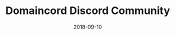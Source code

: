 ---
type: "project"
date: "2018-09-10"
title: "Domaincord Discord Community"
website: "https://domaincord.org"
repo: "https://github.com/domaincord"
techStack: "JavaScript Node.js Discord.js Firebase"
ongoing: true
---